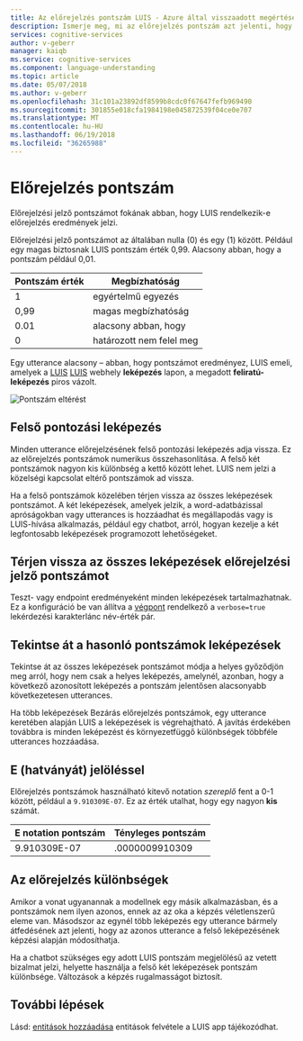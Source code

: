 ```yaml
---
title: Az előrejelzés pontszám LUIS - Azure által visszaadott megértése |} Microsoft Docs
description: Ismerje meg, mi az előrejelzés pontszám azt jelenti, hogy a LUIS
services: cognitive-services
author: v-geberr
manager: kaiqb
ms.service: cognitive-services
ms.component: language-understanding
ms.topic: article
ms.date: 05/07/2018
ms.author: v-geberr
ms.openlocfilehash: 31c101a23892df8599b8cdc0f67647fefb969490
ms.sourcegitcommit: 301855e018cfa1984198e045872539f04ce0e707
ms.translationtype: MT
ms.contentlocale: hu-HU
ms.lasthandoff: 06/19/2018
ms.locfileid: "36265988"
---
```

# <a name="prediction-score"></a>Előrejelzés pontszám
Előrejelzési jelző pontszámot fokának abban, hogy LUIS rendelkezik-e előrejelzés eredmények jelzi. 

Előrejelzési jelző pontszámot az általában nulla (0) és egy (1) között. Például egy magas biztosnak LUIS pontszám érték 0,99. Alacsony abban, hogy a pontszám például 0,01. 

|Pontszám érték|Megbízhatóság|
|--|--|
|1|egyértelmű egyezés|
|0,99|magas megbízhatóság|
|0.01|alacsony abban, hogy|
|0|határozott nem felel meg|

Egy utterance alacsony – abban, hogy pontszámot eredményez, LUIS emeli, amelyek a [LUIS] [ LUIS] webhely **leképezés** lapon, a megadott **feliratú-leképezés**  piros vázolt. 

![Pontszám eltérést](./media/luis-concept-score/score-discrepancy.png)

## <a name="top-scoring-intent"></a>Felső pontozási leképezés
Minden utterance előrejelzésének felső pontozási leképezés adja vissza. Ez az előrejelzés pontszámok numerikus összehasonlítása. A felső két pontszámok nagyon kis különbség a kettő között lehet. LUIS nem jelzi a közelségi kapcsolat eltérő pontszámok ad vissza.  

Ha a felső pontszámok közelében térjen vissza az összes leképezések pontszámot. A két leképezések, amelyek jelzik, a word-adatbázissal apróságokban vagy utterances is hozzáadhat és megállapodás vagy is LUIS-hívása alkalmazás, például egy chatbot, arról, hogyan kezelje a két legfontosabb leképezések programozott lehetőségeket. 

## <a name="return-prediction-score-for-all-intents"></a>Térjen vissza az összes leképezések előrejelzési jelző pontszámot
Teszt- vagy endpoint eredményeként minden leképezések tartalmazhatnak. Ez a konfiguráció be van állítva a [végpont](https://aka.ms/v1-endpoint-api-docs) rendelkező a `verbose=true` lekérdezési karakterlánc név-érték pár. 

## <a name="review-intents-with-similar-scores"></a>Tekintse át a hasonló pontszámok leképezések
Tekintse át az összes leképezések pontszámot módja a helyes győződjön meg arról, hogy nem csak a helyes leképezés, amelynél, azonban, hogy a következő azonosított leképezés a pontszám jelentősen alacsonyabb következetesen utterances. 

Ha több leképezések Bezárás előrejelzés pontszámok, egy utterance keretében alapján LUIS a leképezések is végrehajtható. A javítás érdekében továbbra is minden leképezést és környezetfüggő különbségek többféle utterances hozzáadása.   

## <a name="e-exponent-notation"></a>E (hatványát) jelöléssel

Előrejelzés pontszámok használható kitevő notation *szereplő* fent a 0-1 között, például a `9.910309E-07`. Ez az érték utalhat, hogy egy nagyon **kis** számát.

|E notation pontszám |Tényleges pontszám|
|--|--|
|9.910309E-07|.0000009910309|

## <a name="differences-with-predictions"></a>Az előrejelzés különbségek
Amikor a vonat ugyanannak a modellnek egy másik alkalmazásban, és a pontszámok nem ilyen azonos, ennek az az oka a képzés véletlenszerű eleme van. Másodszor az egynél több leképezés egy utterance bármely átfedésének azt jelenti, hogy az azonos utterance a felső leképezésének képzési alapján módosíthatja.

Ha a chatbot szükséges egy adott LUIS pontszám megjelölésű az vetett bizalmat jelzi, helyette használja a felső két leképezések pontszám különbsége. Változások a képzés rugalmasságot biztosít. 

## <a name="next-steps"></a>További lépések

Lásd: [entitások hozzáadása](luis-how-to-add-entities.md) entitások felvétele a LUIS app tájékozódhat.

[LUIS]: https://docs.microsoft.com/azure/cognitive-services/luis/luis-reference-regions